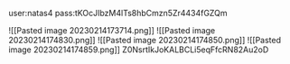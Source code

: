 user:natas4
pass:tKOcJIbzM4lTs8hbCmzn5Zr4434fGZQm

![[Pasted image 20230214173714.png]]
![[Pasted image 20230214174830.png]]
![[Pasted image 20230214174850.png]]
![[Pasted image 20230214174859.png]]
Z0NsrtIkJoKALBCLi5eqFfcRN82Au2oD